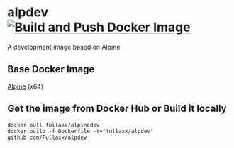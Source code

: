 # alpdev [![Build and Push Docker Image](https://github.com/Fullaxx/alpdev/actions/workflows/docker-build.yml/badge.svg?branch=master)](https://github.com/Fullaxx/alpdev/actions/workflows/docker-build.yml)
A development image based on Alpine

## Base Docker Image
[Alpine](https://hub.docker.com/_/alpine) (x64)

## Get the image from Docker Hub or Build it locally
```
docker pull fullaxx/alpinedev
docker build -f Dockerfile -t="fullaxx/alpdev" github.com/Fullaxx/alpdev
```
